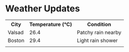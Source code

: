 # Weather Updates

<!-- WEATHER-UPDATE-START -->
<table><tr><th>City</th><th>Temperature (°C)</th><th>Condition</th></tr><tr><td>Valsad</td><td>26.4</td><td>Patchy rain nearby</td></tr><tr><td>Boston</td><td>29.4</td><td>Light rain shower</td></tr><tr><td></td><td></td><td></td></tr></table>
<!-- WEATHER-UPDATE-END -->
